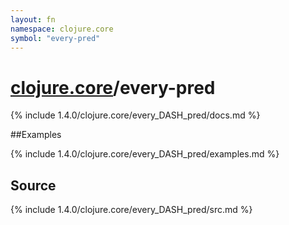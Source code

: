 ```yaml
---
layout: fn
namespace: clojure.core
symbol: "every-pred"
---
```


# [clojure.core](../)/every-pred

{% include 1.4.0/clojure.core/every_DASH_pred/docs.md %}

##Examples

{% include 1.4.0/clojure.core/every_DASH_pred/examples.md %}
## Source
{% include 1.4.0/clojure.core/every_DASH_pred/src.md %}

